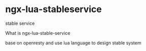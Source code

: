 # ngx-lua-stableservice
stable service  

What is ngx-lua-stable-service

base on openresty and use lua language to design stable system



